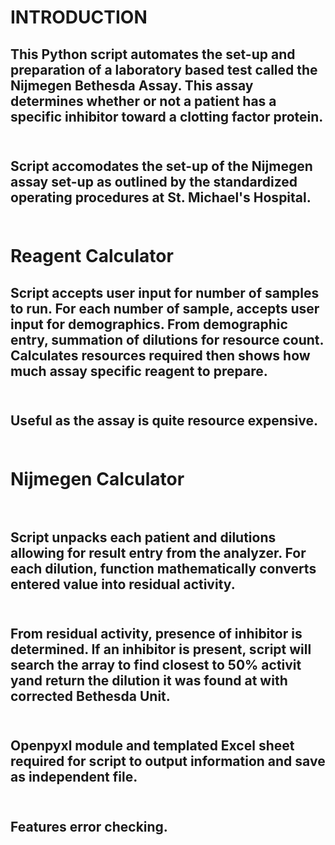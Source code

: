 <h1> INTRODUCTION

<h2>This Python script automates the set-up and preparation of a laboratory based test called the Nijmegen Bethesda Assay. This assay determines whether or not a patient has a specific inhibitor toward a clotting factor protein.
<br></br>
<h2>Script accomodates the set-up of the Nijmegen assay set-up as outlined by the standardized operating procedures at St. Michael's Hospital. 
<br></br>
<h1>Reagent Calculator
<h2>Script accepts user input for number of samples to run. For each number of sample, accepts user input for demographics. From demographic entry, summation of dilutions for resource count. Calculates resources required then shows how much assay specific reagent to prepare.
<br></br>
<h2>Useful as the assay is quite resource expensive.
<br></br>
<h1>Nijmegen Calculator
<br></br>
<h2>Script unpacks each patient and dilutions allowing for result entry from the analyzer. For each dilution, function mathematically converts entered value into residual activity.
<br></br>
<h2>From residual activity, presence of inhibitor is determined. If an inhibitor is present, script will search the array to find closest to 50% activit yand return the dilution it was found at with corrected Bethesda Unit.
<br></br>
<h2>Openpyxl module and templated Excel sheet required for script to output information and save as independent file.
<br></br>
<h2>Features error checking.